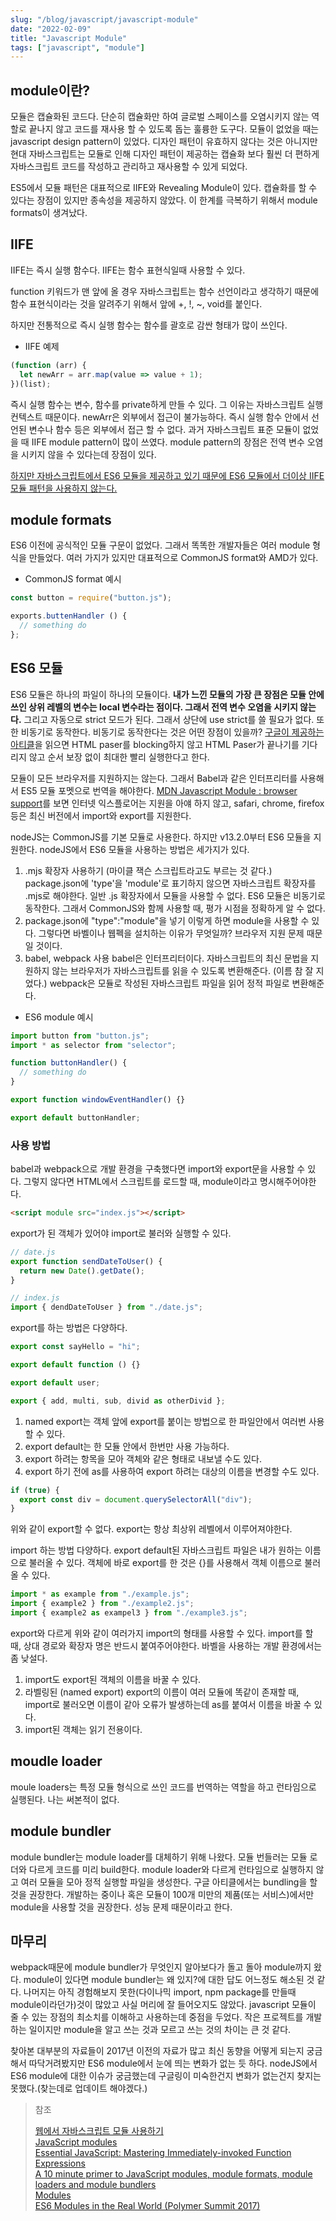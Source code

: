 ```yaml
---
slug: "/blog/javascript/javascript-module"
date: "2022-02-09"
title: "Javascript Module"
tags: ["javascript", "module"]
---
```


## module이란?

모듈은 캡슐화된 코드다. 단순히 캡슐화만 하여 글로벌 스페이스를 오염시키지 않는 역할로 끝나지 않고 코드를 재사용 할 수 있도록 돕는 훌륭한 도구다. 모듈이 없었을 때는 javascript design pattern이 있었다. 디자인 패턴이 유효하지 않다는 것은 아니지만 현대 자바스크립트는 모듈로 인해 디자인 패턴이 제공하는 캡슐화 보다 훨씬 더 편하게 자바스크립트 코드를 작성하고 관리하고 재사용할 수 있게 되었다.

ES5에서 모듈 패턴은 대표적으로 IIFE와 Revealing Module이 있다. 캡슐화를 할 수 있다는 장점이 있지만 종속성을 제공하지 않았다. 이 한계를 극복하기 위해서 module formats이 생겨났다.

## IIFE

IIFE는 즉시 실행 함수다. IIFE는 함수 표현식일때 사용할 수 있다.

function 키워드가 맨 앞에 올 경우 자바스크립트는 함수 선언이라고 생각하기 때문에 함수 표현식이라는 것을 알려주기 위해서 앞에 +, !, ~, void를 붙인다.

하지만 전통적으로 즉시 실행 함수는 함수를 괄호로 감싼 형태가 많이 쓰인다.

- IIFE 예제

```javascript
(function (arr) {
  let newArr = arr.map(value => value + 1);
})(list);
```

즉시 실행 함수는 변수, 함수를 private하게 만들 수 있다. 그 이유는 자바스크립트 실행 컨텍스트 때문이다. newArr은 외부에서 접근이 불가능하다. 즉시 실행 함수 안에서 선언된 변수나 함수 등은 외부에서 접근 할 수 없다. 과거 자바스크립트 표준 모듈이 없었을 때 IIFE module pattern이 많이 쓰였다. module pattern의 장점은 전역 변수 오염을 시키지 않을 수 있다는데 장점이 있다.

[하지만 자바스크립트에서 ES6 모듈을 제공하고 있기 때문에 ES6 모듈에서 더이상 IIFE 모듈 패턴을 사용하지 않는다.](https://hashnode.com/post/do-es6-modules-make-the-case-of-iifes-obsolete-civ96wet80scqgc538un20es0)

## module formats

ES6 이전에 공식적인 모듈 구문이 없었다. 그래서 똑똑한 개발자들은 여러 module 형식을 만들었다. 여러 가지가 있지만 대표적으로 CommonJS format와 AMD가 있다.

- CommonJS format 예시

```javascript
const button = require("button.js");

exports.buttenHandler () {
  // something do
};
```

## ES6 모듈

ES6 모듈은 하나의 파일이 하나의 모듈이다. **내가 느낀 모듈의 가장 큰 장점은 모듈 안에 쓰인 상위 레벨의 변수는 local 변수라는 점이다. 그래서 전역 변수 오염을 시키지 않는다.** 그리고 자동으로 strict 모드가 된다. 그래서 상단에 use strict를 쓸 필요가 없다. 또한 비동기로 동작한다. 비동기로 동작한다는 것은 어떤 장점이 있을까? [구글이 제공하는 아티클](https://v8.dev/features/modules)을 읽으면 HTML paser를 blocking하지 않고 HTML Paser가 끝나기를 기다리지 않고 순서 보장 없이 최대한 빨리 실행한다고 한다.

모듈이 모든 브라우저를 지원하지는 않는다. 그래서 Babel과 같은 인터프리터를 사용해서 ES5 모듈 포멧으로 번역을 해야한다. [MDN Javascript Module : browser support](https://developer.mozilla.org/ko/docs/Web/JavaScript/Guide/Modules#browser_support)를 보면 인터넷 익스플로어는 지원을 아얘 하지 않고, safari, chrome, firefox 등은 최신 버전에서 import와 export를 지원한다.

nodeJS는 CommonJS를 기본 모듈로 사용한다. 하지만 v13.2.0부터 ES6 모듈을 지원한다. nodeJS에서 ES6 모듈을 사용하는 방법은 세가지가 있다.

1. .mjs 확장자 사용하기 (마이클 잭슨 스크립트라고도 부르는 것 같다.)
   package.json에 'type'을 'module'로 표기하지 않으면 자바스크립트 확장자를 .mjs로 해야한다. 일반 .js 확장자에서 모듈을 사용할 수 없다.
   ES6 모듈은 비동기로 동작한다. 그래서 CommonJS와 함께 사용할 때, 평가 시점을 정확하게 알 수 없다.
2. package.json에 "type":"module"을 넣기
   이렇게 하면 module을 사용할 수 있다. 그렇다면 바벨이나 웹펙을 설치하는 이유가 무엇일까? 브라우저 지원 문제 때문일 것이다.
3. babel, webpack 사용
   babel은 인터프리터이다. 자바스크립트의 최신 문법을 지원하지 않는 브라우저가 자바스크립트를 읽을 수 있도록 변환해준다. (이름 참 잘 지었다.)
   webpack은 모듈로 작성된 자바스크립트 파일을 읽어 정적 파일로 변환해준다.

- ES6 module 예시

```javascript
import button from "button.js";
import * as selector from "selector";

function buttonHandler() {
  // something do
}

export function windowEventHandler() {}

export default buttonHandler;
```

### 사용 방법

babel과 webpack으로 개발 환경을 구축했다면 import와 export문을 사용할 수 있다. 그렇지 않다면 HTML에서 스크립트를 로드할 때, module이라고 명시해주어야한다.

```HTML
<script module src="index.js"></script>
```

export가 된 객체가 있어야 import로 불러와 실행할 수 있다.

```javascript
// date.js
export function sendDateToUser() {
  return new Date().getDate();
}

// index.js
import { dendDateToUser } from "./date.js";
```

export를 하는 방법은 다양하다.

```javascript
export const sayHello = "hi";

export default function () {}

export default user;

export { add, multi, sub, divid as otherDivid };
```

1. named export는 객체 앞에 export를 붙이는 방법으로 한 파일안에서 여러번 사용할 수 있다.
2. export default는 한 모듈 안에서 한번만 사용 가능하다.
3. export 하려는 항목을 모아 객체와 같은 형태로 내보낼 수도 있다.
4. export 하기 전에 as를 사용하여 export 하려는 대상의 이름을 변경할 수도 있다.

```javascript
if (true) {
  export const div = document.querySelectorAll("div");
}
```

위와 같이 export할 수 없다. export는 항상 최상위 레벨에서 이루어져야한다.

import 하는 방법 다양하다. export default된 자바스크립트 파일은 내가 원하는 이름으로 불러올 수 있다. 객체에 바로 export를 한 것은 {}를 사용해서 객체 이름으로 불러올 수 있다.

```javascript
import * as example from "./example.js";
import { example2 } from "./example2.js";
import { example2 as exampel3 } from "./example3.js";
```

export와 다르게 위와 같이 여러가지 import의 형태를 사용할 수 있다. import를 할 때, 상대 경로와 확장자 명은 반드시 붙여주어야한다. 바벨을 사용하는 개발 환경에서는 좀 낮설다.

1. import도 export된 객체의 이름을 바꿀 수 있다.
2. 라벨링된 (named export) export의 이름이 여러 모듈에 똑같이 존재할 때, import로 불러오면 이름이 같아 오류가 발생하는데 as를 붙여서 이름을 바꿀 수 있다.
3. import된 객체는 읽기 전용이다.

## moudle loader

moule loaders는 특정 모듈 형식으로 쓰인 코드를 번역하는 역할을 하고 런타임으로 실행된다. 나는 써본적이 없다.

## module bundler

module bundler는 module loader를 대체하기 위해 나왔다. 모듈 번들러는 모듈 로더와 다르게 코드를 미리 build한다. module loader와 다르게 런타임으로 실행하지 않고 여러 모듈을 모아 정적 실행할 파일을 생성한다. 구글 아티클에서는 bundling을 할 것을 권장한다. 개발하는 중이나 혹은 모듈이 100개 미만의 제품(또는 서비스)에서만 module을 사용할 것을 권장한다. 성능 문제 때문이라고 한다.

## 마무리

webpack때문에 module bundler가 무엇인지 알아보다가 돌고 돌아 module까지 왔다. module이 있다면 module bundler는 왜 있지?에 대한 답도 어느정도 해소된 것 같다. 나머지는 아직 경험해보지 못한(다이나믹 import, npm package를 만들때 module이라던가)것이 많았고 사실 머리에 잘 들어오지도 않았다. javascript 모듈이 줄 수 있는 장점의 최소치를 이해하고 사용하는데 중점을 두었다. 작은 프로젝트를 개발하는 일이지만 module을 알고 쓰는 것과 모르고 쓰는 것의 차이는 큰 것 같다.

찾아본 대부분의 자료들이 2017년 이전의 자료가 많고 최신 동향을 어떻게 되는지 궁금해서 따닥거려봤지만 ES6 module에서 눈에 띄는 변화가 없는 듯 하다. nodeJS에서 ES6 module에 대한 이슈가 궁금했는데 구글링이 미숙한건지 변화가 없는건지 찾지는 못했다.(찾는데로 업데이트 해야겠다.)

> 참조
>
> [웹에서 자바스크립트 모듈 사용하기](https://velog.io/@widian/웹에서-자바스크립트-모듈-사용하기)  
> [JavaScript modules](https://v8.dev/features/modules)  
> [Essential JavaScript: Mastering Immediately-invoked Function Expressions](https://vvkchandra.medium.com/essential-javascript-mastering-immediately-invoked-function-expressions-67791338ddc6)  
> [A 10 minute primer to JavaScript modules, module formats, module loaders and module bundlers](https://www.jvandemo.com/a-10-minute-primer-to-javascript-modules-module-formats-module-loaders-and-module-bundlers/)  
> [Modules](https://developer.mozilla.org/ko/docs/Web/JavaScript/Guide/Modules#browser_support)  
> [ES6 Modules in the Real World (Polymer Summit 2017)](https://www.youtube.com/watch?v=fIP4pjAqCtQ)
